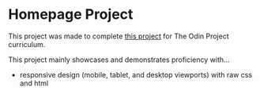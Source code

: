 # Homepage Project

This project was made to complete [this project](https://www.theodinproject.com/lessons/node-path-advanced-html-and-css-homepage) 
for The Odin Project curriculum.

This project mainly showcases and demonstrates proficiency with...

- responsive design (mobile, tablet, and desktop viewports) with raw css and html